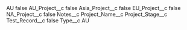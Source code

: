 <?xml version="1.0" encoding="UTF-8"?>
<CustomMetadata xmlns="http://soap.sforce.com/2006/04/metadata" xmlns:xsi="http://www.w3.org/2001/XMLSchema-instance" xmlns:xsd="http://www.w3.org/2001/XMLSchema">
    <label>AU</label>
    <protected>false</protected>
    <values>
        <field>AU_Project__c</field>
        <value xsi:type="xsd:boolean">false</value>
    </values>
    <values>
        <field>Asia_Project__c</field>
        <value xsi:type="xsd:boolean">false</value>
    </values>
    <values>
        <field>EU_Project__c</field>
        <value xsi:type="xsd:boolean">false</value>
    </values>
    <values>
        <field>NA_Project__c</field>
        <value xsi:type="xsd:boolean">false</value>
    </values>
    <values>
        <field>Notes__c</field>
        <value xsi:nil="true"/>
    </values>
    <values>
        <field>Project_Name__c</field>
        <value xsi:nil="true"/>
    </values>
    <values>
        <field>Project_Stage__c</field>
        <value xsi:nil="true"/>
    </values>
    <values>
        <field>Test_Record__c</field>
        <value xsi:type="xsd:boolean">false</value>
    </values>
    <values>
        <field>Type__c</field>
        <value xsi:type="xsd:string">AU</value>
    </values>
</CustomMetadata>
